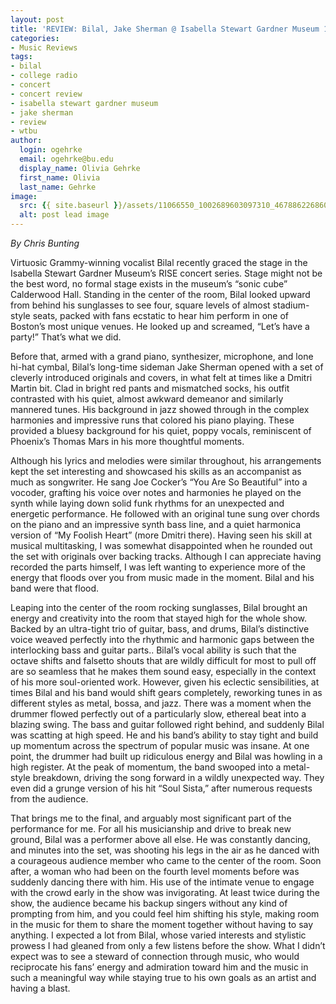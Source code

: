 ```yaml
---
layout: post
title: 'REVIEW: Bilal, Jake Sherman @ Isabella Stewart Gardner Museum 11/29'
categories:
- Music Reviews
tags:
- bilal
- college radio
- concert
- concert review
- isabella stewart gardner museum
- jake sherman
- review
- wtbu
author:
  login: ogehrke
  email: ogehrke@bu.edu
  display_name: Olivia Gehrke
  first_name: Olivia
  last_name: Gehrke
image:
  src: {{ site.baseurl }}/assets/11066550_1002689603097310_4678862268600321366_n.jpg
  alt: post lead image
---
```


_By Chris Bunting_

Virtuosic Grammy-winning vocalist Bilal recently graced the stage in the Isabella Stewart Gardner Museum’s RISE concert series. Stage might not be the best word, no formal stage exists in the museum’s “sonic cube” Calderwood Hall. Standing in the center of the room, Bilal looked upward from behind his sunglasses to see four, square levels of almost stadium-style seats, packed with fans ecstatic to hear him perform in one of Boston’s most unique venues. He looked up and screamed, “Let’s have a party!” That’s what we did.

Before that, armed with a grand piano, synthesizer, microphone, and lone hi-hat cymbal, Bilal’s long-time sideman Jake Sherman opened with a set of cleverly introduced originals and covers, in what felt at times like a Dmitri Martin bit. Clad in bright red pants and mismatched socks, his outfit contrasted with his quiet, almost awkward demeanor and similarly mannered tunes. His background in jazz showed through in the complex harmonies and impressive runs that colored his piano playing. These provided a bluesy background for his quiet, poppy vocals, reminiscent of Phoenix’s Thomas Mars in his more thoughtful moments.

Although his lyrics and melodies were similar throughout, his arrangements kept the set interesting and showcased his skills as an accompanist as much as songwriter. He sang Joe Cocker’s “You Are So Beautiful” into a vocoder, grafting his voice over notes and harmonies he played on the synth while laying down solid funk rhythms for an unexpected and energetic performance. He followed with an original tune sung over chords on the piano and an impressive synth bass line, and a quiet harmonica version of “My Foolish Heart” (more Dmitri there). Having seen his skill at musical multitasking, I was somewhat disappointed when he rounded out the set with originals over backing tracks. Although I can appreciate having recorded the parts himself, I was left wanting to experience more of the energy that floods over you from music made in the moment. Bilal and his band were that flood.

Leaping into the center of the room rocking sunglasses, Bilal brought an energy and creativity into the room that stayed high for the whole show. Backed by an ultra-tight trio of guitar, bass, and drums, Bilal’s distinctive voice weaved perfectly into the rhythmic and harmonic gaps between the interlocking bass and guitar parts.. Bilal’s vocal ability is such that the octave shifts and falsetto shouts that are wildly difficult for most to pull off are so seamless that he makes them sound easy, especially in the context of his more soul-oriented work. However, given his eclectic sensibilities, at times Bilal and his band would shift gears completely, reworking tunes in as different styles as metal, bossa, and jazz. There was a moment when the drummer flowed perfectly out of a particularly slow, ethereal beat into a blazing swing. The bass and guitar followed right behind, and suddenly Bilal was scatting at high speed. He and his band’s ability to stay tight and build up momentum across the spectrum of popular music was insane. At one point, the drummer had built up ridiculous energy and Bilal was howling in a high register. At the peak of momentum, the band swooped into a metal-style breakdown, driving the song forward in a wildly unexpected way. They even did a grunge version of his hit “Soul Sista,” after numerous requests from the audience.

That brings me to the final, and arguably most significant part of the performance for me. For all his musicianship and drive to break new ground, Bilal was a performer above all else. He was constantly dancing, and minutes into the set, was shooting his legs in the air as he danced with a courageous audience member who came to the center of the room. Soon after, a woman who had been on the fourth level moments before was suddenly dancing there with him. His use of the intimate venue to engage with the crowd early in the show was invigorating. At least twice during the show, the audience became his backup singers without any kind of prompting from him, and you could feel him shifting his style, making room in the music for them to share the moment together without having to say anything. I expected a lot from Bilal, whose varied interests and stylistic prowess I had gleaned from only a few listens before the show. What I didn’t expect was to see a steward of connection through music, who would reciprocate his fans’ energy and admiration toward him and the music in such a meaningful way while staying true to his own goals as an artist and having a blast.